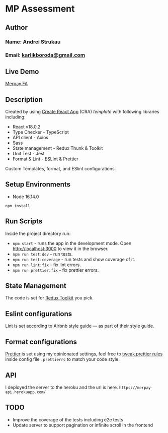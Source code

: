 # MP Assessment

## Author

### Name: Andrei Strukau

### Email: karlikboroda@gmail.com

## Live Demo

[Merpay FA](https://merpay-fa.herokuapp.com/)

## Description

Created by using [Create React App](https://github.com/facebook/create-react-app) (CRA) _template_ with following libraries including:

- React v18.0.2
- Type Checker - TypeScript
- API client - Axios
- Sass
- State management - Redux Thunk & Toolkit
- Unit Test - Jest
- Format & Lint - ESLint & Prettier

Custom Templates, format, and ESlint configurations.

## Setup Environments

- Node 16.14.0

```
npm install
```

## Run Scripts

Inside the project directory run:

- `npm start` - runs the app in the development mode. Open [http://localhost:3000](http://localhost:3000) to view it in the browser.
- `npm run test:dev` - run tests.
- `npm run test:coverage` - run tests and show coverage of it.
- `npm run lint:fix` - fix lint errors.
- `npm run prettier:fix` - fix prettier errors.

## State Management

The code is set for [Redux Toolkit](https://medium.com/react-courses/instant-learn-react-redux-toolkit-with-a-simple-minimalistic-example-3c63c296ed65) you pick.

## Eslint configurations

Lint is set according to Airbnb style guide — as part of their style guide.

## Format configurations

[Prettier](https://prettier.io/) is set using my opinionated settings, feel free to [tweak prettier rules](https://prettier.io/docs/en/configuration.html) inside config file `.prettierrc` to match your code style.

## API
I deployed the server to the heroku and the url is here.
`https://merpay-api.herokuapp.com/`

## TODO
- Improve the coverage of the tests including e2e tests
- Update server to support pagination or infinite scroll in the frontend
